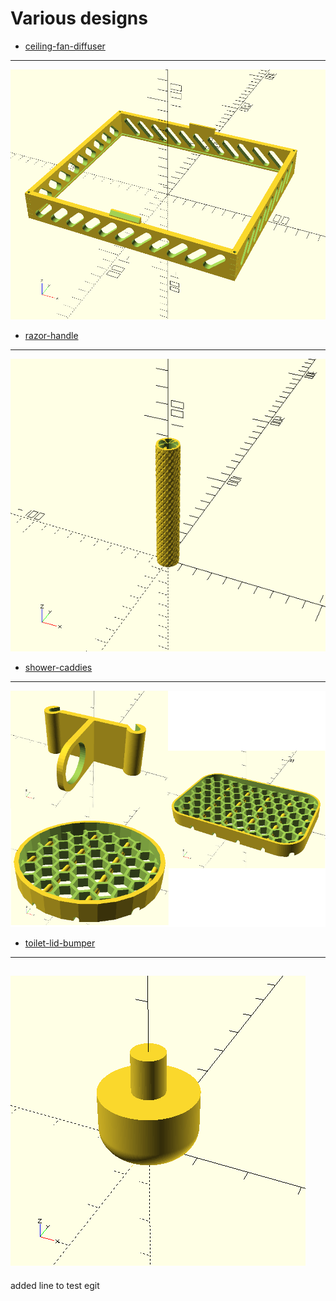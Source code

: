 Various designs
===============

* [ceiling-fan-diffuser](ceiling-fan-diffuser/)
--------
[![Image](ceiling-fan-diffuser/img/diffuser_frame.png)](ceiling-fan-diffuser/)

* [razor-handle](razor-handle/)
--------
[![Image](razor-handle/img/razor_handle.png)](razor-handle/)

* [shower-caddies](shower-caddies/)
--------
[![Image](shower-caddies/img/shower-caddies.png)](shower-caddies/)

* [toilet-lid-bumper](toilet-lid-bumper/)
--------
[![Image](toilet-lid-bumper/img/toilet-lid-bumper.png)](toilet-lid-bumper/)
--------
added line to test egit
